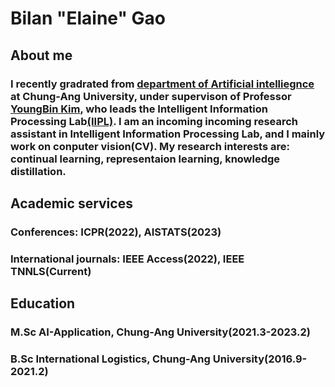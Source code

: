 # Bilan "Elaine" Gao
## About me
### I recently gradrated from [department of Artificial intelliegnce](http://ai.cau.ac.kr/main.php) at Chung-Ang University, under supervison of Professor [YoungBin Kim](https://scholar.google.com/citations?user=If6P518AAAAJ&hl=ko), who leads the Intelligent Information Processing Lab[(IIPL)](https://sites.google.com/view/iiplcau/home). I am an incoming incoming research assistant in Intelligent Information Processing Lab, and I mainly work on conputer vision(CV). My research interests are: continual learning, representaion learning, knowledge distillation.

## Academic services
### Conferences: ICPR(2022), AISTATS(2023)
### International journals: IEEE Access(2022), IEEE TNNLS(Current)


## Education 
### M.Sc AI-Application, Chung-Ang University(2021.3-2023.2)
### B.Sc International Logistics, Chung-Ang University(2016.9-2021.2)


